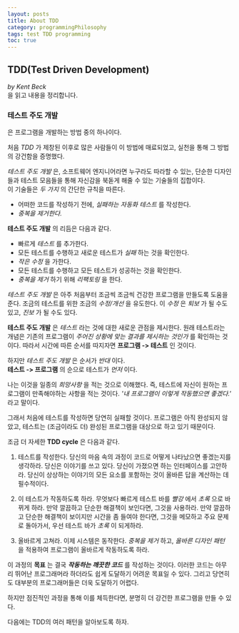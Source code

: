 ```yaml
---
layout: posts
title: About TDD
category: programmingPhilosophy
tags: test TDD programming
toc: true
---
```


## TDD(Test Driven Development)

_by Kent Beck_  
을 읽고 내용을 정리합니다.

### 테스트 주도 개발

은 프로그램을 개발하는 방법 중의 하나이다.

처음 _TDD_ 가 제창된 이후로 많은 사람들이 이 방법에 매료되었고,
실천을 통해 그 방법의 강건함을 증명했다.

_테스트 주도 개발_ 은, 소프트웨어 엔지니어라면 누구라도 따라할 수 있는,
단순한 디자인들과 테스트 모음들을 통해 자신감을 북돋게 해줄 수 있는 기술들의 집합이다.  
이 기술들은 _두 가지_ 의 간단한 규칙을 따른다.

- 어떠한 코드를 작성하기 전에, _실패하는 자동화 테스트_ 를 작성한다.
- _중복을 제거한다._

**테스트 주도 개발** 의 리듬은 다음과 같다.

- 빠르게 _테스트_ 를 추가한다.
- 모든 테스트를 수행하고 새로운 테스트가 _실패_ 하는 것을 확인한다.
- _작은 수정_ 을 가한다.
- 모든 테스트를 수행하고 모든 테스트가 성공하는 것을 확인한다.
- _중복을 제거_ 하기 위해 _리팩토링_ 을 한다.

_테스트 주도 개발_ 은 아주 처음부터 조금씩 조금씩 건강한 프로그램을 만들도록 도움을 준다.
조금의 테스트를 위한 조금의 _수정/개선_ 을 유도한다. 이 _수정_ 은 _퇴보_ 가 될 수도 있고, _진보_ 가 될 수도 있다.

**테스트 주도 개발** 은 _테스트_ 라는 것에 대한 새로운 관점을 제시한다.
원래 테스트라는 개념은 기존의 프로그램이 _주어진 상황에 맞는 결과를 제시하는 것인가_ 를
확인하는 것이다. 따라서 시간에 따른 순서를 따지자면 **프로그램 -> 테스트** 인 것이다.

하지만 _테스트 주도 개발_ 은 순서가 _반대_ 이다.  
**테스트 -> 프로그램** 의 순으로 테스트가 _먼저_ 이다.

나는 이것을 일종의 _희망사항_ 을 적는 것으로 이해했다.
즉, 테스트에 자신이 원하는 프로그램이 만족해야하는 사항을 적는 것이다.
_'내 프로그램이 이렇게 작동했으면 좋겠다.'_ 라고 말이다.

그래서 처음에 테스트를 작성하면 당연히 실패할 것이다.
프로그램은 아직 완성되지 않았고, 테스트는 (조금이라도 더) 완성된 프로그램을
대상으로 하고 있기 때문이다.

조금 더 자세한 **TDD cycle** 은 다음과 같다.

1. 테스트를 작성한다. 당신의 마음 속의 과정이 코드로 어떻게 나타났으면 좋겠는지를 생각하라.
   당신은 이야기를 쓰고 있다. 당신이 가졌으면 하는 인터페이스를 고안하라. 당신이 상상하는 이야기의 모든 요소를 포함하는 것이
   올바른 답을 계산하는 데 필수적이다.

2. 이 테스트가 작동하도록 하라. 무엇보다 빠르게 테스트 바를 _빨강_ 에서 _초록_ 으로 바뀌게 하라.
   만약 깔끔하고 단순한 해결책이 보인다면, 그것을 사용하라. 만약 깔끔하고 단순한 해결책이 보이지만 시간을 좀 들여야 한다면, 그것을 메모하고
   주요 문제로 돌아가서, 우선 테스트 바가 _초록_ 이 되게하라.

3. 올바르게 고쳐라. 이제 시스템은 동작한다. _중복을 제거_ 하고, _올바른 디자인 패턴_ 을 적용하여 프로그램이 올바르게 작동하도록 하라.

이 과정의 **목표** 는 결국 **_작동하는 깨끗한 코드_** 를 작성하는 것이다. 이러한 코드는 아무리 뛰어난 프로그래머라 하더라도
쉽게 도달하기 어려운 목표일 수 있다. 그리고 당연히도 대부분의 프로그래머들은 더욱 도달하기 어렵다.

하지만 점진적인 과정을 통해 이를 체득한다면,
분명히 더 강건한 프로그램을 만들 수 있다.

다음에는 TDD의 여러 패턴을 알아보도록 하자.
